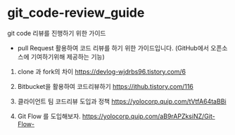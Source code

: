 # git_code-review_guide
git code 리뷰를 진행하기 위한 가이드

-  pull Request 활용하여 코드 리뷰를 하기 위한 가이드입니다. (GitHub에서 오픈소스에 기여하기위해 제공하는 기능)

1. clone 과 fork의 차이 https://devlog-wjdrbs96.tistory.com/6

2. Bitbucket을 활용하여 코드리뷰하기 https://ithub.tistory.com/116

3. 클라이언트 팀 코드리뷰 도입과 정책 https://yolocorp.quip.com/tVtfA64taBBi

4. Git Flow 를 도입해보자. https://yolocorp.quip.com/aB9rAPZksiNZ/Git-Flow-
